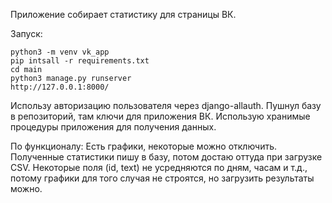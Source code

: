 Приложение собирает статистику для страницы ВК. 

Запуск:
    
    python3 -m venv vk_app
    pip intsall -r requirements.txt
    cd main
    python3 manage.py runserver
    http://127.0.0.1:8000/


Использу авторизацию пользователя через django-allauth. Пушнул базу в репозиторий,
там ключи для приложения ВК. Использую хранимые процедуры приложения для 
получения данных.

По функционалу:
Есть графики, некоторые можно отключить. Полученные статистики пишу в базу, потом
достаю оттуда при загрузке CSV. Некоторые поля (id, text) не усредняются по дням,
часам и т.д., потому графики для того случая не строятся, но загрузить результаты
можно. 


    

    